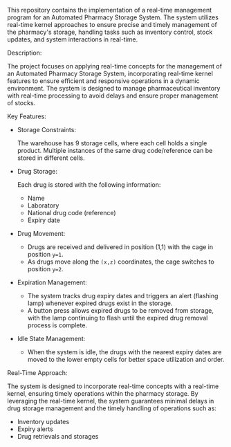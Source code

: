 This repository contains the implementation of a real-time management program for an Automated Pharmacy Storage System. The system utilizes real-time kernel approaches to ensure precise and timely management of the pharmacy's storage, handling tasks such as inventory control, stock updates, and system interactions in real-time.

Description:

The project focuses on applying real-time concepts for the management of an Automated Pharmacy Storage System, incorporating real-time kernel features to ensure efficient and responsive operations in a dynamic environment. The system is designed to manage pharmaceutical inventory with real-time processing to avoid delays and ensure proper management of stocks.

Key Features:

- Storage Constraints:
    
    The warehouse has 9 storage cells, where each cell holds a single product. Multiple instances of the same drug code/reference can be stored in different cells.
    
- Drug Storage:
    
    Each drug is stored with the following information:
    
    - Name
    - Laboratory
    - National drug code (reference)
    - Expiry date
- Drug Movement:
    - Drugs are received and delivered in position (1,1) with the cage in position `y=1`.
    - As drugs move along the `(x,z)` coordinates, the cage switches to position `y=2`.
- Expiration Management:
    - The system tracks drug expiry dates and triggers an alert (flashing lamp) whenever expired drugs exist in the storage.
    - A button press allows expired drugs to be removed from storage, with the lamp continuing to flash until the expired drug removal process is complete.
- Idle State Management:
    - When the system is idle, the drugs with the nearest expiry dates are moved to the lower empty cells for better space utilization and order.

Real-Time Approach:

The system is designed to incorporate real-time concepts with a real-time kernel, ensuring timely operations within the pharmacy storage. By leveraging the real-time kernel, the system guarantees minimal delays in drug storage management and the timely handling of operations such as:

- Inventory updates
- Expiry alerts
- Drug retrievals and storages


